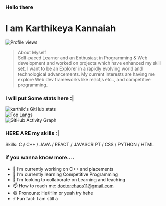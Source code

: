 ### Hello there  
# I am Karthikeya Kannaiah  
![Profile views](https://gpvc.arturio.dev/karthikeyakannaiah)    
> About Myself  
Self-paced Learner and an Enthusiast in Programming &
Web development and worked on projects which have
enhanced my skill set. I want to be an Explorer in a
rapidly evolving world and technological advancements.
My current interests are having me explore Web dev
frameworks like reactjs etc.., and competitive programming.

### I will put Some stats here  :| 
  
![karthik's GitHub stats](https://github-readme-stats.vercel.app/api?username=karthikeyakannaiah&theme=highcontrast&show_icons=true)  
[![Top Langs](https://github-readme-stats.vercel.app/api/top-langs/?username=karthikeyakannaiah&theme=highcontrast&show_icons=true)](https://github.com/anuraghazra/github-readme-stats)  
![GitHub Activity Graph](https://activity-graph.herokuapp.com/graph?username=karthikeyakannaiah&theme=highcontrast&show_icons=true)  

### HERE ARE my skills :|
Skills: C / C++ / JAVA / REACT / JAVASCRIPT / CSS / PYTHON / HTML


### if you wanna know more....   
- 🔭 I’m currently working on C++ and placements 
- 🌱 I’m currently learning Competitive Programming 
- 👯 I’m looking to collaborate on Learning and teaching 
- 📫 How to reach me: doctorchaos11@gmail.com 
- 😄 Pronouns: He/Him  or yeah try hehe 
- ⚡ Fun fact: I am still a  

